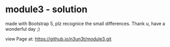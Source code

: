 # module3 - solution

made with Bootstrap 5, plz recognice the small differences. Thank u, have a wonderful day ;)

view Page at: https://github.io/n3un3t/module3.git
